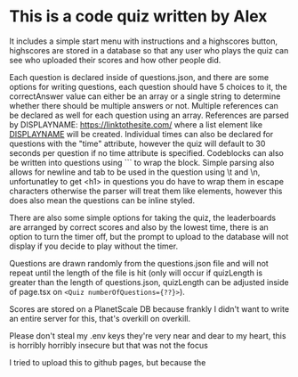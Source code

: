 # This is a code quiz written by Alex

It includes a simple start menu with instructions and a highscores button, highscores are stored in a database so that any user who plays the quiz can see who uploaded their scores and how other people did.

Each question is declared inside of questions.json, and there are some options for writing questions, each question should have 5 choices to it, the correctAnswer value can either be an array or a single string to determine whether there should be multiple answers or not. Multiple references can be declared as well for each question using an array. References are parsed by DISPLAYNAME: https://linktothesite.com/ where a list element like <a href="https://linktothesite.com/">DISPLAYNAME</a> will be created. Individual times can also be declared for questions with the "time" attribute, however the quiz will default to 30 seconds per question if no time attribute is specified. Codeblocks can also be written into questions using ``` to wrap the block. Simple parsing also allows for newline and tab to be used in the question using \t and \n, unfortunatley to get &lt;h1&gt; in questions you do have to wrap them in escape characters otherwise the parser will treat them like elements, however this does also mean the questions can be inline styled.

There are also some simple options for taking the quiz, the leaderboards are arranged by correct scores and also by the lowest time, there is an option to turn the timer off, but the prompt to upload to the database will not display if you decide to play without the timer.

Questions are drawn randomly from the questions.json file and will not repeat until the length of the file is hit (only will occur if quizLength is greater than the length of questions.json, quizLength can be adjusted inside of page.tsx on `<Quiz numberOfQuestions={??}>`).

Scores are stored on a PlanetScale DB because frankly I didn't want to write an entire server for this, that's overkill on overkill.

Please don't steal my .env keys they're very near and dear to my heart, this is horribly horribly insecure but that was not the focus

I tried to upload this to github pages, but because the
